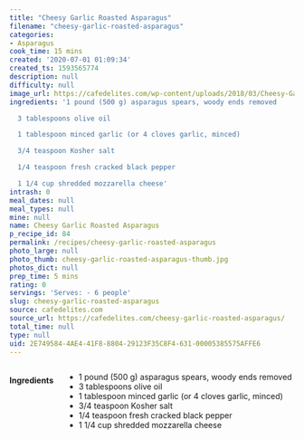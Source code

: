 ```yaml
---
title: "Cheesy Garlic Roasted Asparagus"
filename: "cheesy-garlic-roasted-asparagus"
categories:
- Asparagus
cook_time: 15 mins
created: '2020-07-01 01:09:34'
created_ts: 1593565774
description: null
difficulty: null
image_url: https://cafedelites.com/wp-content/uploads/2018/03/Cheesy-Garlic-Roasted-Asparagus-IMAGE-10-1365x2048.jpg
ingredients: '1 pound (500 g) asparagus spears, woody ends removed

  3 tablespoons olive oil

  1 tablespoon minced garlic (or 4 cloves garlic, minced)

  3/4 teaspoon Kosher salt

  1/4 teaspoon fresh cracked black pepper

  1 1/4 cup shredded mozzarella cheese'
intrash: 0
meal_dates: null
meal_types: null
mine: null
name: Cheesy Garlic Roasted Asparagus
p_recipe_id: 84
permalink: /recipes/cheesy-garlic-roasted-asparagus
photo_large: null
photo_thumb: cheesy-garlic-roasted-asparagus-thumb.jpg
photos_dict: null
prep_time: 5 mins
rating: 0
servings: 'Serves: - 6 people'
slug: cheesy-garlic-roasted-asparagus
source: cafedelites.com
source_url: https://cafedelites.com/cheesy-garlic-roasted-asparagus/
total_time: null
type: null
uid: 2E749584-4AE4-41F8-8804-29123F35C8F4-631-00005385575AFFE6
---
```

<div class="large-8 medium-7 columns" id="writeup">	</div><!-- #writeup -->
</div><!-- #row-one -->
<div class="row" id="row-two">	<div class="medium-4 small-5 columns" id="ingredients"><h4>Ingredients</h4><div class="box box-ingredients content"><ul>
<li>1 pound (500 g) asparagus spears, woody ends removed</li>
<li>3 tablespoons olive oil</li>
<li>1 tablespoon minced garlic (or 4 cloves garlic, minced)</li>
<li>3/4 teaspoon Kosher salt</li>
<li>1/4 teaspoon fresh cracked black pepper</li>
<li>1 1/4 cup shredded mozzarella cheese</li>
</ul>
</div>	</div>	<div class="medium-6 small-7 columns" id="directions">	</div>